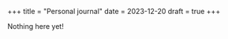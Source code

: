 +++
title = "Personal journal"
date = 2023-12-20
draft = true
+++

Nothing here yet!

<!-- {{ img(id="https://uploads-ssl.webflow.com/5ff0b3326e5782a256714165/638b6f3a3d8d2e6bad1cb03b_Random22.1.jpg", alt="xfx6800xt", class="textCenter") }} -->